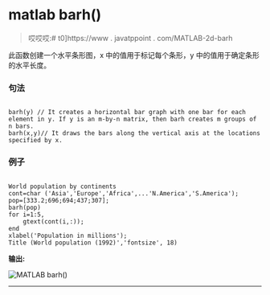 # matlab barh()

> 哎哎哎:# t0]https://www . javatppoint . com/MATLAB-2d-barh

此函数创建一个水平条形图，x 中的值用于标记每个条形，y 中的值用于确定条形的水平长度。

### 句法

```

barh(y) // It creates a horizontal bar graph with one bar for each element in y. If y is an m-by-n matrix, then barh creates m groups of n bars.
barh(x,y)// It draws the bars along the vertical axis at the locations specified by x.

```

### 例子

```

World population by continents
cont=char ('Asia','Europe','Africa',...'N.America','S.America');
pop=[333.2;696;694;437;307];
barh(pop)
for i=1:5,
	gtext(cont(i,:));
end
xlabel('Population in millions');
Title (World population (1992)','fontsize', 18)

```

**输出:**

![MATLAB barh()](../Images/e21beabb609e23d16cc1c6cb78cfa272.png)

* * *